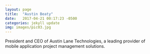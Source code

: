```yaml
---
layout: page
title:  "Austin Beaty"
date:   2017-04-21 00:17:23 -0500
categories: jekyll update
img: images/pic03.jpg
---
```

President and CEO of Austin Lane Technologies, a leading provider of mobile application project management solutions.